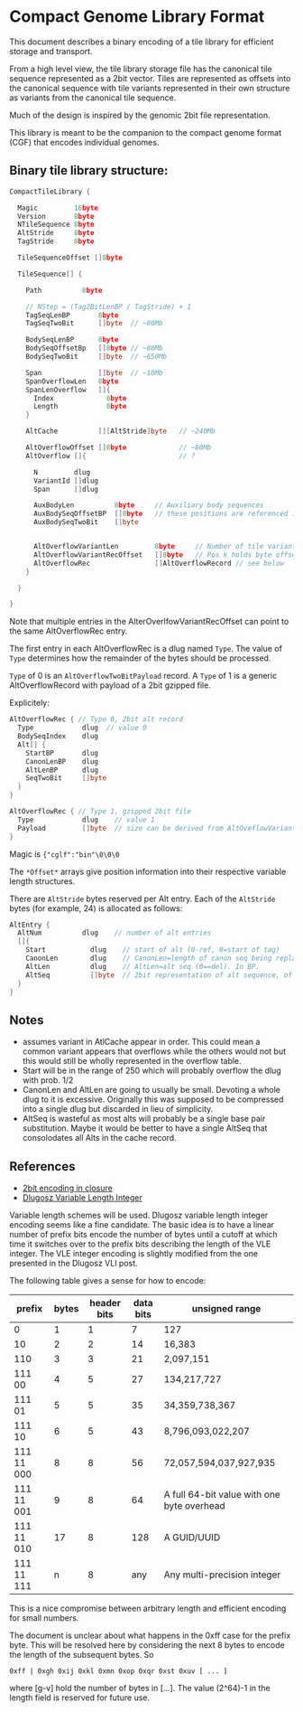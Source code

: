 Compact Genome Library Format
===

This document describes a binary encoding of a tile library
for efficient storage and transport.

From a high level view, the tile library storage file has
the canonical tile sequence represented as a 2bit vector.
Tiles are represented as offsets into the canonical sequence
with tile variants represented in their own structure
as variants from the canonical tile sequence.

Much of the design is inspired by the genomic 2bit
file representation.

This library is meant to be the companion to the compact
genome format (CGF) that encodes individual genomes.


Binary tile library structure:
----


```go
CompactTileLibrary {

  Magic         16byte
  Version       8byte
  NTileSequence 8byte
  AltStride     8byte
  TagStride     8byte

  TileSequenceOffset []8byte

  TileSequence[] {

    Path          8byte

    // NStep = (Tag2BitLenBP / TagStride) + 1
    TagSeqLenBP       8byte
    TagSeqTwoBit      []byte  // ~60Mb

    BodySeqLenBP      8byte
    BodySeqOffsetBp   []8byte // ~80Mb
    BodySeqTwoBit     []byte  // ~650Mb

    Span              []byte  // ~10Mb
    SpanOverflowLen   8byte
    SpanLenOverflow   []{
      Index             8byte
      Length            8byte
    }

    AltCache          [][AltStride]byte   // ~240Mb

    AltOverflowOffset []8byte             // ~80Mb
    AltOverflow []{                       // ?

      N         dlug
      VariantId []dlug
      Span      []dlug

      AuxBodyLen          8byte     // Auxiliary body sequences
      AuxBodySeqOffsetBP  []8byte   // these positions are referenced in AltOverflowRec
      AuxBodySeqTwoBit    []byte


      AltOverflowVariantLen         8byte     // Number of tile variants in the AltOverflow position
      AltOverflowVariantRecOffset   []8byte   // Pos k holds byte offset of tile variant (k+1) in AltOverflowRec
      AltOverflowRec                []AltOverflowRecord // see below
    }

  }

}
```

Note that multiple entries in the AlterOverlfowVariantRecOffset can point to the same AltOverflowRec entry.

The first entry in each AltOverflowRec is a dlug named `Type`. The value of `Type` determines how
the remainder of the bytes should be processed.

`Type` of 0 is an `AltOverflowTwoBitPayload` record.  A `Type` of 1 is a generic AltOverflowRecord with
payload of a 2bit gzipped file.

Explicitely:

```go
AltOverflowRec { // Type 0, 2bit alt record
  Type            dlug  // value 0
  BodySeqIndex    dlug
  Alt[] {
    StartBP       dlug
    CanonLenBP    dlug
    AltLenBP      dlug
    SeqTwoBit     []byte
  }
}
```

```go
AltOverflowRec { // Type 1, gzipped 2bit file
  Type            dlug    // value 1
  Payload         []byte  // size can be derived from AltOveflowVariantRecOffset
}
```

Magic is `{"cglf":"bin"\0\0\0`

The `*Offset*` arrays give position information into their respective variable
length structures.


There are `AltStride` bytes reserved per Alt entry.  Each of the `AltStride` bytes
(for example, 24) is allocated as follows:

```go
AltEntry {
  AltNum          dlug    // number of alt entries
  []{
    Start           dlug    // start of alt (0-ref, 0=start of tag)
    CanonLen        dlug    // CanonLen=length of canon seq being replaced (0==ins). In BP.
    AltLen          dlug    // AltLen=alt seq (0==del). In BP.
    AltSeq          []byte  // 2bit representation of alt sequence, of len AltLen
  }
}
```

Notes
---

  * assumes variant in AtlCache appear in order.  This could mean a common variant appears that overflows while
    the others would not but this would still be wholly represented in the overflow table.
  * Start will be in the range of 250 which will probably overflow the dlug with prob. 1/2
  * CanonLen and AltLen are going to usually be small.  Devoting a whole dlug to it is excessive.
    Originally this was supposed to be compressed into a single dlug but discarded in lieu of simplicity.
  * AltSeq is wasteful as most alts will probably be a single base pair substitution.  Maybe it would
    be better to have a single AltSeq that consolodates all Alts in the cache record.

References
---


  - [2bit encoding in closure](http://eigenhombre.com/2013/07/06/a-two-bit-decoder/)
  - [Dlugosz Variable Length Integer](http://www.dlugosz.com/ZIP2/VLI.html)

Variable length schemes will be used.  Dlugosz variable length
integer encoding seems like a fine candidate.  The basic idea
is to have a linear number of prefix bits encode the number of
bytes until a cutoff at which time it switches over to the prefix
bits describing the length of the VLE integer.  The VLE integer encoding
is slightly modified from the one presented in the Dlugosz VLI post.

The following table gives a sense for how to encode:

| prefix | bytes | header bits | data bits | unsigned range |
|---|---|---|---|---|
| 0 | 1 | 1 | 7 | 127 |
| 10 | 2 | 2 | 14 | 16,383 |
| 110 | 3 | 3 | 21 | 2,097,151 |
| 111 00 | 4 | 5 | 27 | 134,217,727 |
| 111 01 | 5 | 5 | 35 | 34,359,738,367 |
| 111 10 | 6 | 5 | 43 | 8,796,093,022,207 |
| 111 11 000 | 8 | 8 | 56 | 72,057,594,037,927,935 |
| 111 11 001 |  9 | 8 | 64 | A full 64-bit value with one byte overhead |
| 111 11 010 | 17 | 8 | 128 | A GUID/UUID |
| 111 11 111 |  n | 8 | any | Any multi-precision integer |

This is a nice compromise between arbitrary length and efficient encoding
for small numbers.

The document is unclear about what happens in the 0xff case for the prefix byte.
This will be resolved here by considering the next 8 bytes to encode the length
of the subsequent bytes.  So

    0xff | 0xgh 0xij 0xkl 0xmn 0xop 0xqr 0xst 0xuv [ ... ]

where [g-v] hold the number of bytes in [...].  The value (2^64)-1 in the length
field is reserved for future use.




